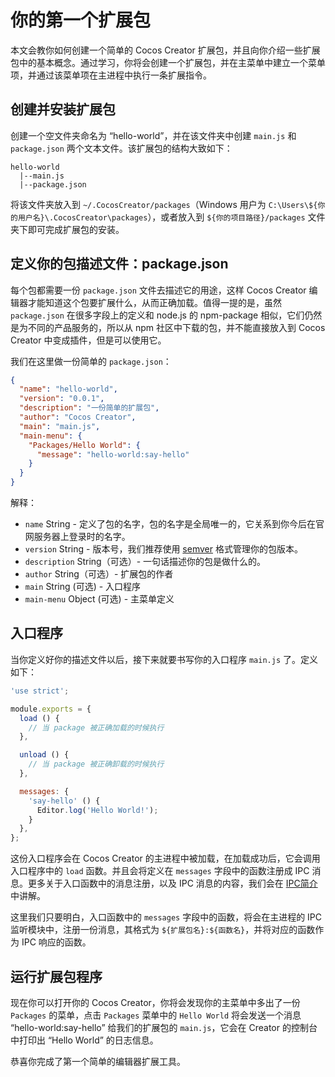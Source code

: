 # 你的第一个扩展包

本文会教你如何创建一个简单的 Cocos Creator 扩展包，并且向你介绍一些扩展包中的基本概念。通过学习，你将会创建一个扩展包，并在主菜单中建立一个菜单项，并通过该菜单项在主进程中执行一条扩展指令。

## 创建并安装扩展包

创建一个空文件夹命名为 “hello-world”，并在该文件夹中创建 `main.js` 和 `package.json` 两个文本文件。该扩展包的结构大致如下：

```
hello-world
  |--main.js
  |--package.json
```

将该文件夹放入到 `~/.CocosCreator/packages`（Windows 用户为 `C:\Users\${你的用户名}\.CocosCreator\packages`），或者放入到 `${你的项目路径}/packages` 文件夹下即可完成扩展包的安装。

## 定义你的包描述文件：package.json

每个包都需要一份 `package.json` 文件去描述它的用途，这样 Cocos Creator 编辑器才能知道这个包要扩展什么，从而正确加载。值得一提的是，虽然 `package.json` 在很多字段上的定义和 node.js 的 npm-package 相似，它们仍然是为不同的产品服务的，所以从 npm 社区中下载的包，并不能直接放入到 Cocos Creator 中变成插件，但是可以使用它。

我们在这里做一份简单的 `package.json`：

```json
{
  "name": "hello-world",
  "version": "0.0.1",
  "description": "一份简单的扩展包",
  "author": "Cocos Creator",
  "main": "main.js",
  "main-menu": {
    "Packages/Hello World": {
      "message": "hello-world:say-hello"
    }
  }
}
```

解释：

- `name` String - 定义了包的名字，包的名字是全局唯一的，它关系到你今后在官网服务器上登录时的名字。
- `version` String - 版本号，我们推荐使用 [semver](http://semver.org/) 格式管理你的包版本。
- `description` String（可选）- 一句话描述你的包是做什么的。
- `author` String（可选）- 扩展包的作者
- `main` String (可选) - 入口程序
- `main-menu` Object (可选) - 主菜单定义

## 入口程序

当你定义好你的描述文件以后，接下来就要书写你的入口程序 `main.js` 了。定义如下：

```javascript
'use strict';

module.exports = {
  load () {
    // 当 package 被正确加载的时候执行
  },

  unload () {
    // 当 package 被正确卸载的时候执行
  },

  messages: {
    'say-hello' () {
      Editor.log('Hello World!');
    }
  },
};
```

这份入口程序会在 Cocos Creator 的主进程中被加载，在加载成功后，它会调用入口程序中的 `load` 函数。并且会将定义在 `messages` 字段中的函数注册成 IPC 消息。更多关于入口函数中的消息注册，以及 IPC 消息的内容，我们会在 [IPC简介](introduction-to-ipc.md) 中讲解。

这里我们只要明白，入口函数中的 `messages` 字段中的函数，将会在主进程的 IPC 监听模块中，注册一份消息，其格式为 `${扩展包名}:${函数名}`，并将对应的函数作为 IPC 响应的函数。

## 运行扩展包程序

现在你可以打开你的 Cocos Creator，你将会发现你的主菜单中多出了一份 `Packages` 的菜单，点击 `Packages` 菜单中的 `Hello World` 将会发送一个消息 “hello-world:say-hello” 给我们的扩展包的 `main.js`，它会在 Creator 的控制台中打印出 “Hello World” 的日志信息。

恭喜你完成了第一个简单的编辑器扩展工具。
